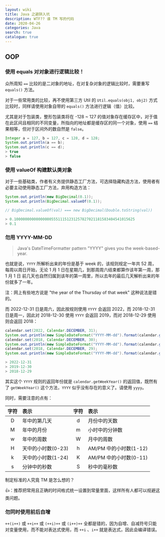 ```yaml
---
layout: wiki
title: Java 之避阱入坑
description: WTF?? 谁 TM 写的代码
date: 2020-04-26
categories: Java
search: true
catalogue: true
---
```


## OOP

### 使用 equals 对对象进行逻辑比较！

众所周知 `==` 比较的是二对象的地址，在对复杂对象的逻辑比较时，需要重写 `equals()` 方法。

对于一些常用类的比较，再不使用第三方 Util 的 `Util.equals(obj1, obj2)` 方式比较时，同样请使用对象自带的 `equals()` 方法进行逻辑（值）比较。

尤其是对于包装类，整形包装类将在 -128 ~ 127 的值对象存在缓存区中，对于值在此区间且相同的不同变量，所指向的地址都是缓存区的同一个对象，使用 `==` 结果相等，但对于区间外的数自然是 `false`。

```java
Integer a = 127, b = 127, c = 128, d = 128;
System.out.println(a == b);
System.out.println(c == d);
> true
> false
```

### 使用 valueOf 构建默认类对象

对于一些基础类，作者有义务提供静态工厂方法，可选择隐藏构造方法，使用者有必要主动使用静态工厂方法，弃用构造方法：

```java
System.out.println(new BigDecimal(0.1));
System.out.println(BigDecimal.valueOf(0.1));

// BigDecimal.valueOf(val) === new BigDecimal(Double.toString(val))

> 0.1000000000000000055511151231257827021181583404541015625
> 0.1
```

### 勿用 YYYY-MM-DD

> Java's DateTimeFormatter pattern "YYYY" gives you the week-based-year.

也就是说，`YYYY` 所解析出来的年份是基于 week 的，该规则规定一年共 52 周，每周以周日开始，无论 1 月 1 日在星期几，到那周周六结束都算作该年第一周，那 1 月 1 日 前几天也自然归属到该年的第一周里，所以去年的最后几天解析出来的年份就多了一年。

注：网上有些地方说是 "the year of the Thursday of that week" 这种说法是错的。

而 2022-12-31 日是周六，因此按规则使用 `YYYY` 会返回 2022，而 2018-12-31 日是周一，因此对 2018-12-30 使用 `YYYY` 会返回 2019，而对 2018-12-29 使用则会返回 2018：

```java
calendar.set(2022, Calendar.DECEMBER, 31);
System.out.println(new SimpleDateFormat("YYYY-MM-dd").format(calendar.getTime()));
calendar.set(2018, Calendar.DECEMBER, 30);
System.out.println(new SimpleDateFormat("YYYY-MM-dd").format(calendar.getTime()));
calendar.set(2018, Calendar.DECEMBER, 29);
System.out.println(new SimpleDateFormat("YYYY-MM-dd").format(calendar.getTime()));

> 2022-12-31
> 2019-12-30
> 2018-12-29
```

其实这个 `YYYY` 规则的返回年份就是 `calendar.getWeekYear()` 的返回值，既然有了 `getWeekYear()` 这个方法，`YYYY` 似乎没有存在的意义了。请使用 `yyyy`。

同时，需要注意的点有：

字符 | 表示 | 字符 | 表示
:-: | :- | :-: | :-
D | 年中的第几天 | d | 月份中的天数
M | 年中的月份 | m | 小时中的分钟数
w | 年中的周数 | W | 月中的周数
H | 天中的小时数(0-23) | h | AM/PM 中的小时数(1-12)
k | 天中的小时数(1-24) | K | AM/PM 中的小时数(0-11)
s | 分钟中的秒数 | S | 秒中的毫秒数

制定标准的人究竟 TM 是怎么想的？

👍：推荐把常用且正确的时间格式统一设置到常量里面，这样所有人都可以规避这类问题。

### 勿同时使用前后自增

`++(i++)` 或 `++i++` 或 `(++i)++` 或 `(i++)++` 全都是错的，因为自增、自减符号只能对变量使用，而不能对表达式使用，而 `++i` 、`i++` 就是表达式，因此会编译错误。

